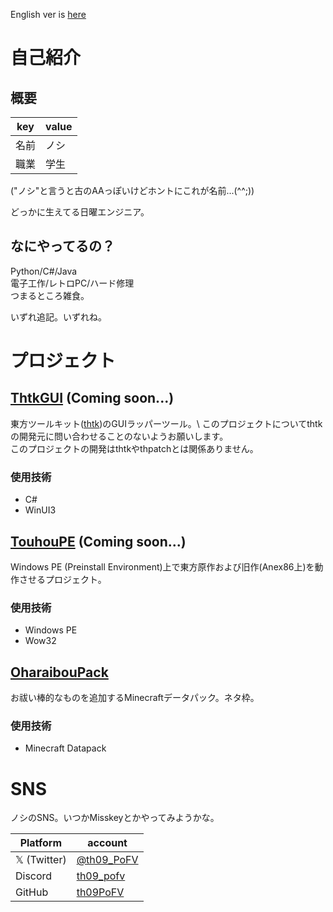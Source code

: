 English ver is [here]("https://github.com/th09PoFV/th09PoFV/blob/main/README_en.md")

# 自己紹介

## 概要
|key|value|
|---|---|
|名前|ノシ|
|職業|学生|

("ノシ"と言うと古のAAっぽいけどホントにこれが名前...(^^;))

どっかに生えてる日曜エンジニア。

## なにやってるの？
Python/C#/Java \
電子工作/レトロPC/ハード修理 \
つまるところ雑食。

いずれ追記。いずれね。

# プロジェクト

## [ThtkGUI]("") (Coming soon...)
東方ツールキット([thtk]("https://github.com/thpatch/thtk"))のGUIラッパーツール。\
このプロジェクトについてthtkの開発元に問い合わせることのないようお願いします。\
このプロジェクトの開発はthtkやthpatchとは関係ありません。
### 使用技術
- C#
- WinUI3

## [TouhouPE]("") (Coming soon...)
Windows PE (Preinstall Environment)上で東方原作および旧作(Anex86上)を動作させるプロジェクト。
### 使用技術
- Windows PE
- Wow32

## [OharaibouPack]("")
お祓い棒的なものを追加するMinecraftデータパック。ネタ枠。
### 使用技術
- Minecraft Datapack

# SNS

ノシのSNS。いつかMisskeyとかやってみようかな。

|Platform|account|
|---|---|
|𝕏 (Twitter)|[@th09_PoFV]("https://x.com/th09_PoFV")|
|Discord|[th09_pofv]("https://discordapp.com/users/th09_pofv")|
|GitHub|[th09PoFV]("https://github.com/th09PoFV")|